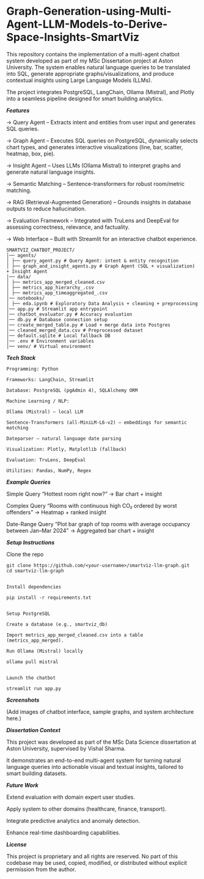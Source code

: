 # Graph-Generation-using-Multi-Agent-LLM-Models-to-Derive-Space-Insights-SmartViz
This repository contains the implementation of a multi-agent chatbot system developed as part of my MSc Dissertation project at Aston University. The system enables natural language queries to be translated into SQL, generate appropriate graphs/visualizations, and produce contextual insights using Large Language Models (LLMs).

The project integrates PostgreSQL, LangChain, Ollama (Mistral), and Plotly into a seamless pipeline designed for smart building analytics.

*****Features*****

-> Query Agent – Extracts intent and entities from user input and generates SQL queries.

-> Graph Agent – Executes SQL queries on PostgreSQL, dynamically selects chart types, and generates interactive visualizations (line, bar, scatter, heatmap, box, pie).

-> Insight Agent – Uses LLMs (Ollama Mistral) to interpret graphs and generate natural language insights.

-> Semantic Matching – Sentence-transformers for robust room/metric matching.

-> RAG (Retrieval-Augmented Generation) – Grounds insights in database outputs to reduce hallucination.

-> Evaluation Framework – Integrated with TruLens and DeepEval for assessing correctness, relevance, and factuality.

-> Web Interface – Built with Streamlit for an interactive chatbot experience.
```
SMARTVIZ_CHATBOT_PROJECT/
│── agents/
│ ├── query_agent.py # Query Agent: intent & entity recognition
│ ├── graph_and_insight_agents.py # Graph Agent (SQL + visualization) + Insight Agent
│── data/
│ ├── metrics_app_merged_cleaned.csv
│ ├── metrics_app_hierarchy_.csv
│ ├── metrics_app_timeaggregated_.csv
│── notebooks/
│ ├── eda.ipynb # Exploratory Data Analysis + cleaning + preprocessing
│── app.py # Streamlit app entrypoint
│── chatbot_evaluator.py # Accuracy evaluation
│── db.py # Database connection setup
│── create_merged_table.py # Load + merge data into Postgres
│── cleaned_merged_data.csv # Preprocessed dataset
│── default.sqlite # Local fallback DB
│── .env # Environment variables
│── venv/ # Virtual environment
```
*****Tech Stack*****
```
Programming: Python

Frameworks: LangChain, Streamlit

Database: PostgreSQL (pgAdmin 4), SQLAlchemy ORM

Machine Learning / NLP:

Ollama (Mistral) – local LLM

Sentence-Transformers (all-MiniLM-L6-v2) – embeddings for semantic matching

Dateparser – natural language date parsing

Visualization: Plotly, Matplotlib (fallback)

Evaluation: TruLens, DeepEval

Utilities: Pandas, NumPy, Regex
```
*****Example Queries*****

Simple Query
“Hottest room right now?” → Bar chart + insight

Complex Query
“Rooms with continuous high CO₂ ordered by worst offenders” → Heatmap + ranked insight

Date-Range Query
“Plot bar graph of top rooms with average occupancy between Jan–Mar 2024” → Aggregated bar chart + insight


*****Setup Instructions*****

Clone the repo
```
git clone https://github.com/<your-username>/smartviz-llm-graph.git
cd smartviz-llm-graph


Install dependencies

pip install -r requirements.txt


Setup PostgreSQL

Create a database (e.g., smartviz_db)

Import metrics_app_merged_cleaned.csv into a table (metrics_app_merged).

Run Ollama (Mistral) locally

ollama pull mistral


Launch the chatbot

streamlit run app.py
```
*****Screenshots*****

(Add images of chatbot interface, sample graphs, and system architecture here.)

*****Dissertation Context*****

This project was developed as part of the MSc Data Science dissertation at Aston University, supervised by Vishal Sharma.

It demonstrates an end-to-end multi-agent system for turning natural language queries into actionable visual and textual insights, tailored to smart building datasets.

*****Future Work*****

Extend evaluation with domain expert user studies.

Apply system to other domains (healthcare, finance, transport).

Integrate predictive analytics and anomaly detection.

Enhance real-time dashboarding capabilities.

*****License*****

This project is proprietary and all rights are reserved.
No part of this codebase may be used, copied, modified, or distributed without explicit permission from the author.
